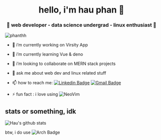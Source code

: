 <h1 align="center"> hello, i'm hau phan 👋 </h1>
<h3 align="center">🚀 web developer - data science undergrad - linux enthusiast 🚀</h3>

<p align="left"> <img src="https://komarev.com/ghpvc/?username=phanthh" alt="phanthh" /> </p>

- 🔭 i’m currently working on Virsity App

- 🌱 i’m currently learning Vue & deno

- 👯 i’m looking to collaborate on MERN stack projects

- 💬 ask me about web dev and linux related stuff

- 📫 how to reach me: [![Linkedin Badge](https://img.shields.io/badge/-LinkedIn-blue?style=flat-square&logo=Linkedin&logoColor=white&link=)](https://www.linkedin.com/in/phanthh/) [![Gmail Badge](https://img.shields.io/badge/-Gmail-c14438?style=flat-square&logo=Gmail&logoColor=white&link=mailto:shuklaraghav321.com)](mailto:phanthehauah1@gmail.com)

- ⚡ fun fact : i love using ![NeoVim](https://img.shields.io/badge/-NeoVim-blue?style=flat-square&logo=NeoVim&logoColor=white&link=) 

## stats or something, idk
![Hau's github stats](https://github-readme-stats.vercel.app/api?username=phanthh&&show_icons=true&title_color=ffffff&icon_color=bb2acf&text_color=daf7dc&bg_color=151515)<br>

btw, i do use ![Arch Badge](https://img.shields.io/badge/-Arch-blue?style=flat-square&logo=ArchLinux&logoColor=white&link=)
